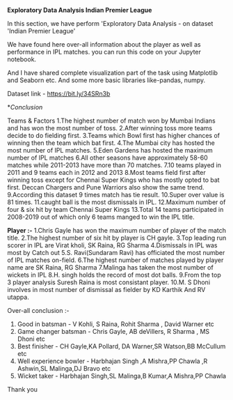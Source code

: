 **Exploratory Data Analysis Indian Premier League**

In this section, we have perform 'Exploratory Data Analysis - on dataset 'Indian Premier League'

We have found here over-all information about the player as well as performance in IPL matches. you can run this code on your Jupyter notebook.

And I have shared complete visualization part of the task using Matplotlib and Seaborn etc. And some more basic libraries like-pandas, numpy.

Dataset link - https://bit.ly/34SRn3b

**Conclusion* 

Teams & Factors 
1.The highest number of match won by Mumbai Indians and has won the most number of toss. 
2.After winning toss more teams decide to do fielding first. 
3.Teams which Bowl first has higher chances of winning then the team which bat first. 
4.The Mumbai city has hosted the most number of IPL matches. 
5.Eden Gardens has hosted the maximum number of IPL matches 
6.All other seasons have approximately 58-60 matches while 2011-2013 have more than 70 matches. 
7.10 teams played in 2011 and 9 teams each in 2012 and 2013 
8.Most teams field first after winning toss except for Chennai Super Kings who has mostly opted to bat first. Deccan Chargers and Pune Warriors also show the same trend. 
9.According this dataset 9 times match has tie result.
10.Super over value is 81 times. 
11.caught ball is the most dismissals in IPL.
12.Maximum number of four & six hit by team Chennai Super Kings 
13.Total 14 teams participated in 2008-2019 out of which only 6 teams manged to win the IPL title.

**Player :-** 
1.Chris Gayle has won the maximum number of player of the match title. 
2.The highest number of six hit by player is CH gayle. 
3.Top leading run scorer in IPL are Virat kholi, SK Raina, RG Sharma 
4.Dismissals in IPL was most by Catch out 
5.S. Ravi(Sundaram Ravi) has officiated the most number of IPL matches on-field. 
6.The highest number of matches played by player name are SK Raina, RG Sharma 
7.Malinga has taken the most number of wickets in IPL 
8.H. singh holds the record of most dot balls. 
9.From the top 3 player analysis Suresh Raina is most consistant player. 
10.M. S Dhoni involves in most number of dismissal as fielder by KD Karthik And RV utappa.

Over-all conclusion :-
1. Good in batsman - V Kohli, S Raina, Rohit Sharma , David Warner etc
2. Game changer batsman - Chris Gayle, AB deVillers, R Sharma , MS Dhoni etc
3. Best finisher - CH Gayle,KA Pollard, DA Warner,SR Watson,BB McCullum etc
4. Well experience bowler - Harbhajan Singh ,A Mishra,PP Chawla ,R Ashwin,SL Malinga,DJ Bravo etc
5. Wicket taker - Harbhajan Singh,SL Malinga,B Kumar,A Mishra,PP Chawla

Thank you
